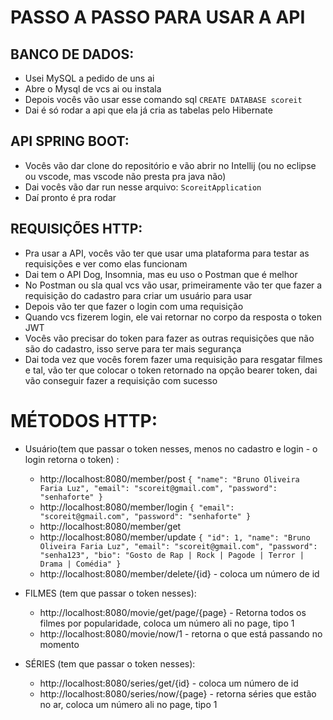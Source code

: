 # PASSO A PASSO PARA USAR A API

## BANCO DE DADOS:

- Usei MySQL a pedido de uns ai
- Abre o Mysql de vcs ai ou instala
- Depois vocês vão usar esse comando sql `CREATE DATABASE scoreit`
- Dai é só rodar a api que ela já cria as tabelas pelo Hibernate

## API SPRING BOOT:

- Vocês vão dar clone do repositório e vão abrir no Intellij (ou no eclipse ou vscode, mas vscode não presta pra java não)
- Dai vocês vão dar run nesse arquivo: `ScoreitApplication`
- Daí pronto é pra rodar

## REQUISIÇÕES HTTP:

- Pra usar a API, vocês vão ter que usar uma plataforma para testar as requisições e ver como elas funcionam
- Dai tem o API Dog, Insomnia, mas eu uso o Postman que é melhor
- No Postman ou sla qual vcs vão usar, primeiramente vão ter que fazer a requisição do cadastro para criar um usuário para usar
- Depois vão ter que fazer o login com uma requisição
- Quando vcs fizerem login, ele vai retornar no corpo da resposta o token JWT
- Vocês vão precisar do token para fazer as outras requisições que não são do cadastro, isso serve para ter mais segurança
- Dai toda vez que vocês forem fazer uma requisição para resgatar filmes e tal, vão ter que colocar o token retornado na opção bearer token, dai vão conseguir fazer a requisição com sucesso

# MÉTODOS HTTP:

- Usuário(tem que passar o token nesses, menos no cadastro e login - o login retorna o token) :
  - http://localhost:8080/member/post
  `
    {
    "name": "Bruno Oliveira Faria Luz",
    "email": "scoreit@gmail.com",
    "password": "senhaforte"
    }
`
  - http://localhost:8080/member/login
  `
  {
    "email": "scoreit@gmail.com",
    "password": "senhaforte"
}
`
  - http://localhost:8080/member/get
  - http://localhost:8080/member/update
`
    {
    "id": 1,
    "name": "Bruno Oliveira Faria Luz",
    "email": "scoreit@gmail.com",
    "password": "senha123",
    "bio": "Gosto de Rap | Rock | Pagode | Terror | Drama | Comédia"
    }
`
  - http://localhost:8080/member/delete/{id} - coloca um número de id

- FILMES (tem que passar o token nesses):
  - http://localhost:8080/movie/get/page/{page} - Retorna todos os filmes por popularidade, coloca um número ali no page, tipo 1
  - http://localhost:8080/movie/now/1 - retorna o que está passando no momento
  
- SÉRIES (tem que passar o token nesses):
  - http://localhost:8080/series/get/{id}  - coloca um número de id
  - http://localhost:8080/series/now/{page} - retorna séries que estão no ar, coloca um número ali no page, tipo 1


